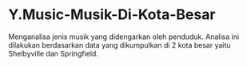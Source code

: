 # Y.Music-Musik-Di-Kota-Besar
Menganalisa jenis musik yang didengarkan oleh penduduk. Analisa ini dilakukan berdasarkan data yang dikumpulkan di 2 kota besar yaitu Shelbyville dan Springfield.
